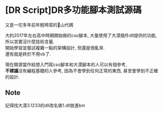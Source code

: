 # [DR Script]DR多功能腳本測試源碼
又是一坨多年前年輕時寫的💩山代碼  
  
大約2017年左右高中時期開始做的cso腳本, 大量使用了大漠插件dll提供的功能, 所以其實沒什麼技術含量.  
開始學習並嘗試複雜一點的架構設計, 但還是很亂來.  
還有就是終於不用vb了.  

現在開源當作給想入門寫cso腳本和大漠腳本的人可以有個參考,  
**不建議**沒有編程基礎的人參考, 因為不會學到任何正常的東西, 甚至會學到不正確的設計.  

## Note
記得找大漠3.1233的dll改名做1.dll放進bin  
